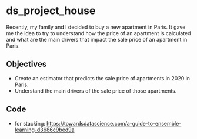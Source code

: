 # ds_project_house
Recently, my family and I decided to buy a new apartment in Paris. It gave me the idea to try to understand how the price of an apartment is calculated and what are the main drivers that impact the sale price of an apartment in Paris.

## Objectives
- Create an estimator that predicts the sale price of apartments in 2020 in Paris. 
- Understand the main drivers of the sale price of those apartments.

## Code
- for stacking: https://towardsdatascience.com/a-guide-to-ensemble-learning-d3686c9bed9a
